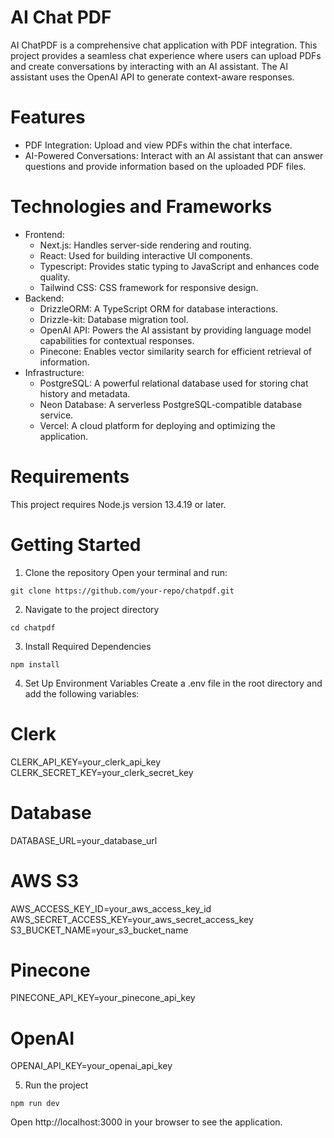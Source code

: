 # AI Chat PDF
AI ChatPDF is a comprehensive chat application with PDF integration. This project provides a seamless chat experience where users can upload PDFs and create conversations by interacting with an AI assistant. The AI assistant uses the OpenAI API to generate context-aware responses.

# Features
- PDF Integration: Upload and view PDFs within the chat interface.
- AI-Powered Conversations: Interact with an AI assistant that can answer questions and provide information based on the uploaded PDF files.

# Technologies and Frameworks
- Frontend: 
  - Next.js: Handles server-side rendering and routing.
  - React: Used for building interactive UI components.
  - Typescript: Provides static typing to JavaScript and enhances code quality.
  - Tailwind CSS: CSS framework for responsive design.
- Backend:
  - DrizzleORM: A TypeScript ORM for database interactions.
  - Drizzle-kit: Database migration tool.
  - OpenAI API: Powers the AI assistant by providing language model capabilities for contextual responses.
  - Pinecone: Enables vector similarity search for efficient retrieval of information.
- Infrastructure: 
  - PostgreSQL: A powerful relational database used for storing chat history and metadata.
  - Neon Database: A serverless PostgreSQL-compatible database service.
  - Vercel: A cloud platform for deploying and optimizing the application.

# Requirements
This project requires Node.js version 13.4.19 or later.

# Getting Started
1. Clone the repository
Open your terminal and run:
```
git clone https://github.com/your-repo/chatpdf.git
```

2. Navigate to the project directory
```
cd chatpdf
```

3. Install Required Dependencies
```
npm install
```

4. Set Up Environment Variables
Create a .env file in the root directory and add the following variables:
# Clerk
CLERK_API_KEY=your_clerk_api_key
CLERK_SECRET_KEY=your_clerk_secret_key

# Database
DATABASE_URL=your_database_url

# AWS S3
AWS_ACCESS_KEY_ID=your_aws_access_key_id
AWS_SECRET_ACCESS_KEY=your_aws_secret_access_key
S3_BUCKET_NAME=your_s3_bucket_name

# Pinecone
PINECONE_API_KEY=your_pinecone_api_key

# OpenAI
OPENAI_API_KEY=your_openai_api_key

5. Run the project
```
npm run dev
```
Open http://localhost:3000 in your browser to see the application.